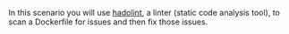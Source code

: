 In this scenario you will use [hadolint](https://github.com/hadolint/hadolint), a linter (static code analysis tool), to scan a Dockerfile for issues and then fix those issues.